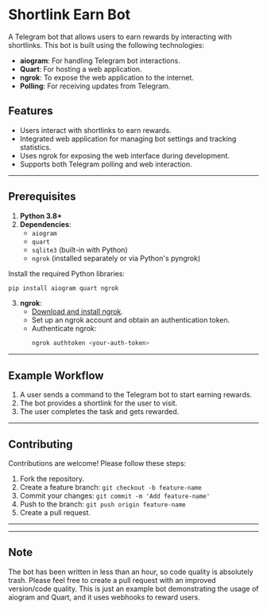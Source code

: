 # Shortlink Earn Bot

A Telegram bot that allows users to earn rewards by interacting with shortlinks. This bot is built using the following technologies:

- **aiogram**: For handling Telegram bot interactions.
- **Quart**: For hosting a web application.
- **ngrok**: To expose the web application to the internet.
- **Polling**: For receiving updates from Telegram.

## Features

- Users interact with shortlinks to earn rewards.
- Integrated web application for managing bot settings and tracking statistics.
- Uses ngrok for exposing the web interface during development.
- Supports both Telegram polling and web interaction.

---

## Prerequisites

1. **Python 3.8+**
2. **Dependencies**:
   - `aiogram`
   - `quart`
   - `sqlite3` (built-in with Python)
   - `ngrok` (installed separately or via Python's pyngrok)

Install the required Python libraries:

```bash
pip install aiogram quart ngrok
```

3. **ngrok**:
   - [Download and install ngrok](https://ngrok.com/download).
   - Set up an ngrok account and obtain an authentication token.
   - Authenticate ngrok:
     ```bash
     ngrok authtoken <your-auth-token>
     ```

---

## Example Workflow

1. A user sends a command to the Telegram bot to start earning rewards.
2. The bot provides a shortlink for the user to visit.
3. The user completes the task and gets rewarded.
---

## Contributing

Contributions are welcome! Please follow these steps:

1. Fork the repository.
2. Create a feature branch: `git checkout -b feature-name`
3. Commit your changes: `git commit -m 'Add feature-name'`
4. Push to the branch: `git push origin feature-name`
5. Create a pull request.

---

---

## Note

The bot has been written in less than an hour, so code quality is absolutely trash. Please feel free to create a pull request with an improved version/code quality. This is just an example bot demonstrating the usage of aiogram and Quart, and it uses webhooks to reward users.

